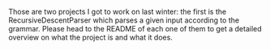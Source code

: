 Those are two projects I got to work on last winter: the first is  the RecursiveDescentParser which parses a given input according to the grammar. Please head to the README of each one of them to get a detailed overview on what the project is and what it does.
